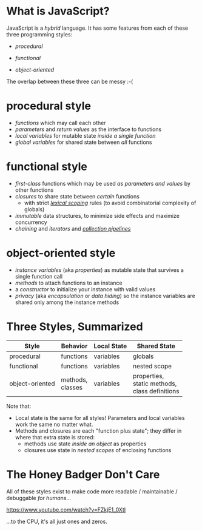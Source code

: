 # What is JavaScript?

JavaScript is a *hybrid* language. It has some features from each of these three programming styles:

* *procedural*

* *functional*

* *object-oriented*

The overlap between these three can be messy :-(

# procedural style

  - *functions* which may call each other
  - *parameters* and *return values* as the interface to functions
  - *local variables* for mutable state *inside a single function*
  - *global variables* for shared state between *all* functions

# functional style

  - *first-class* functions which may be used *as parameters and values* by other functions
  - *closures* to share state between *certain* functions
    - with strict *[lexical scoping](https://whatis.techtarget.com/definition/lexical-scoping-static-scoping)* rules (to avoid combinatorial complexity of globals)
  - *immutable* data structures, to minimize side effects and maximize concurrency
  - *chaining* and *iterators* and *[collection pipelines](https://martinfowler.com/articles/collection-pipeline/)*

# object-oriented style

  - *instance variables* (aka *properties*) as mutable state that survives a single function call
  - *methods* to attach functions to an instance
  - a *constructor* to initialize your instance with valid values
  - *privacy* (aka *encapsulation* or *data hiding*) so the instance variables are shared only among the instance methods

# Three Styles, Summarized

| Style | Behavior | Local State | Shared State |
|-------|-----------|--------------|--------------|
|procedural | functions  | variables    | globals     |
|functional | functions  | variables | nested scope      |
|object-oriented | methods, <br /> classes | variables         | properties, <br /> static methods, <br /> class definitions  |

Note that:

* Local state is the same for all styles! Parameters and local variables work the same no matter what.
* Methods and closures are each "function plus state"; they differ in where that extra state is stored:
  * methods use state *inside an object* as properties
  * closures use state in *nested scopes* of enclosing functions

# The Honey Badger Don't Care

All of these styles exist to make code more readable / maintainable / debuggable *for humans*...

<!VIDEO FZkjE1_0XtI>

<https://www.youtube.com/watch?v=FZkjE1_0XtI>

...to the CPU, it's all just ones and zeros.
 
